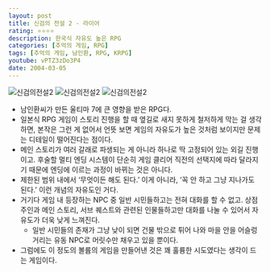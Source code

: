 ```yaml
---
layout: post
title: 신검의 전설 2 - 라이어
rating: ⭐️⭐️⭐️⭐️
description: 한국식 자유도 높은 RPG
categories: [추억의 게임, RPG]
tags: [추억의 게임, 남인환, RPG, KRPG]
youtube: vPTZ3zDo3P4
date: 2004-03-05
---
```


![신검의전설2](../../review/img/2004/legend_of_sword2_liar_00.png)
![신검의전설2](../../review/img/2004/legend_of_sword2_liar_01.png)
![신검의전설2](../../review/img/2004/legend_of_sword2_liar_02.png)

- 남인환씨가 만든 울티마 7에 큰 영향을 받은 RPG다.
- 일본식 RPG 게임이 스토리 진행을 할 때 옆길로 새지 못하게 철저하게 막는 걸 생각하면, 본작은 그런 게 없어서 언뜻 보면 게임의 자유도가 높은 것처럼 보이지만 문제는 디테일이 떨어진다는 점이다.
- 메인 스토리가 여러 갈래로 파생되는 게 아니라 하나로 딱 고정되어 있는 외길 진행이고. 후술할 멀티 엔딩 시스템이 단순히 게임 클리어 직전의 선택지에 따라 달라지기 때문에 엔딩에 이르는 과정이 바뀌는 것은 아니다.
- 제한된 범위 내에서 ‘무엇이든 해도 된다.’ 이게 아니라, ‘꼭 안 하고 그냥 지나가도 된다.’ 이런 개념의 자유도인 거다.
- 거기다 게임 내 등장하는 NPC 중 일반 시민들하고는 전혀 대화를 할 수 없고. 상점 주인과 메인 스토리, 서브 퀘스트와 관련된 인물들하고만 대화를 나눌 수 있어서 자유도가 더욱 낮게 느껴진다.
    - 일반 시민들의 존재가 그냥 낮이 되면 건물 밖으로 튀어 나와 마을 안을 어슬렁거리는 유동 NPC로 머릿수만 채우고 있을 뿐이다.
- 그럼에도 이 정도의 볼륨의 게임을 만들어낸 것은 꽤 훌륭한 시도였다는 생각이 드는 게임이다.